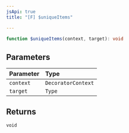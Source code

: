 ```yaml
---
jsApi: true
title: "[F] $uniqueItems"

---
```

```ts
function $uniqueItems(context, target): void
```

## Parameters

| Parameter | Type |
| :------ | :------ |
| `context` | `DecoratorContext` |
| `target` | `Type` |

## Returns

`void`
